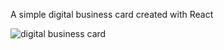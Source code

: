 A simple digital business card created with React

![digital business card](https://user-images.githubusercontent.com/99015262/179677133-6a19ebaf-4d3b-431a-907c-fa047e1d7d53.png)
